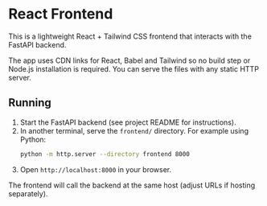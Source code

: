 # React Frontend

This is a lightweight React + Tailwind CSS frontend that interacts with the FastAPI backend.

The app uses CDN links for React, Babel and Tailwind so no build step or Node.js installation is required. You can serve the files with any static HTTP server.

## Running

1. Start the FastAPI backend (see project README for instructions).
2. In another terminal, serve the `frontend/` directory. For example using Python:
   ```bash
   python -m http.server --directory frontend 8000
   ```
3. Open `http://localhost:8000` in your browser.

The frontend will call the backend at the same host (adjust URLs if hosting separately).
